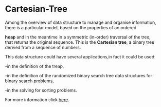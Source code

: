 # Cartesian-Tree
Among the overview of data structure to manage and organise information, there is a particular model, based on the properties of an ordered 

**heap** and in the meantime in a symmetric (in-order) traversal of the tree, that returns the original sequence. This is the **Cartesian tree**, a binary tree derived from a sequence of numbers. 

This data structure could have several applications,in fact it could be used:

-in the definition of the treap,

-in the definition of the randomized binary search tree data structures for binary
search problems,

-in the solving for sorting problems.

For more information click <a href="https://github.com/Julieeno/Cartesian-Tree/blob/main/Cartesian%20Tree.pdf"  target="_blank">here</a>.
